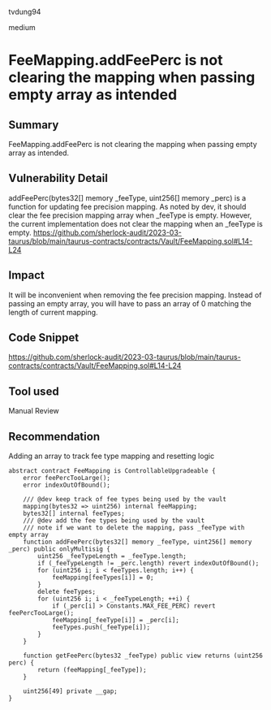 tvdung94

medium

# FeeMapping.addFeePerc is not clearing the mapping when passing empty array as intended

## Summary
FeeMapping.addFeePerc is not clearing the mapping when passing empty array as intended.
## Vulnerability Detail
addFeePerc(bytes32[] memory _feeType, uint256[] memory _perc) is a function for updating fee precision mapping. As noted by dev, it should clear the fee precision mapping array when _feeType is empty.
However, the current implementation does not clear the mapping when an _feeType is empty.
https://github.com/sherlock-audit/2023-03-taurus/blob/main/taurus-contracts/contracts/Vault/FeeMapping.sol#L14-L24
## Impact
It will be inconvenient when removing the fee precision mapping. Instead of passing an empty array, you will have to pass an array of 0 matching the length of current mapping.

## Code Snippet
https://github.com/sherlock-audit/2023-03-taurus/blob/main/taurus-contracts/contracts/Vault/FeeMapping.sol#L14-L24

## Tool used

Manual Review

## Recommendation
Adding an array to track fee type mapping and resetting logic
```solidity
abstract contract FeeMapping is ControllableUpgradeable {
    error feePercTooLarge();
    error indexOutOfBound();

    /// @dev keep track of fee types being used by the vault
    mapping(bytes32 => uint256) internal feeMapping;
    bytes32[] internal feeTypes;
    /// @dev add the fee types being used by the vault
    /// note if we want to delete the mapping, pass _feeType with empty array
    function addFeePerc(bytes32[] memory _feeType, uint256[] memory _perc) public onlyMultisig {
        uint256 _feeTypeLength = _feeType.length;
        if (_feeTypeLength != _perc.length) revert indexOutOfBound();
        for (uint256 i; i < feeTypes.length; i++) {
            feeMapping[feeTypes[i]] = 0;
        }
        delete feeTypes;
        for (uint256 i; i < _feeTypeLength; ++i) {
            if (_perc[i] > Constants.MAX_FEE_PERC) revert feePercTooLarge();
            feeMapping[_feeType[i]] = _perc[i];
            feeTypes.push(_feeType[i]);
        }
    }

    function getFeePerc(bytes32 _feeType) public view returns (uint256 perc) {
        return (feeMapping[_feeType]);
    }

    uint256[49] private __gap;
}
```
